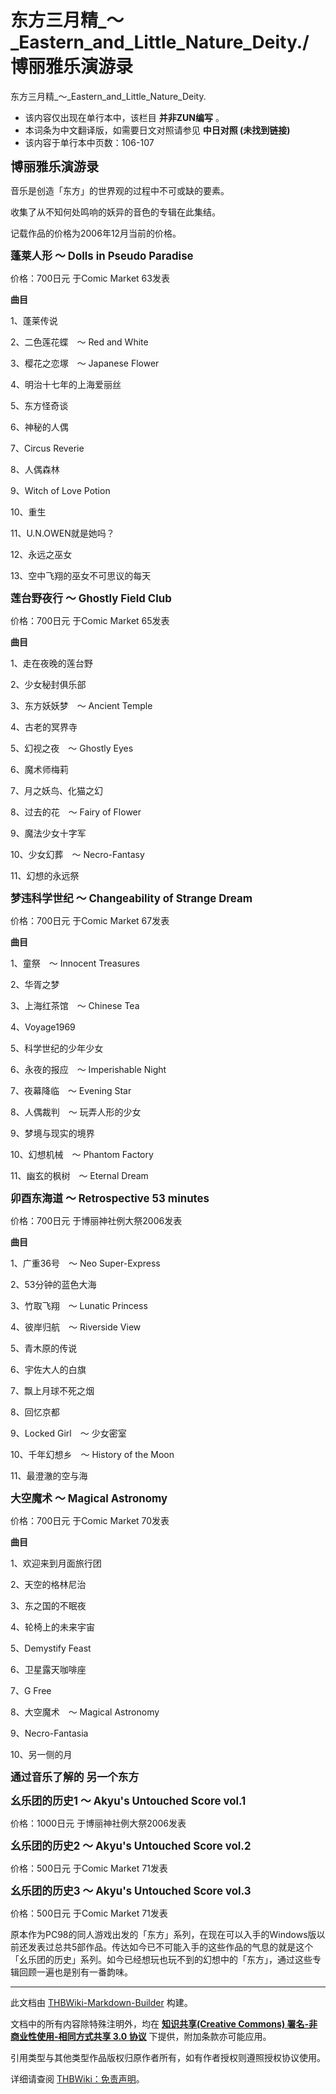 # 东方三月精_～_Eastern_and_Little_Nature_Deity./博丽雅乐演游录

<!-- source html: G:\repos\THBWiki-Markdown-Builder\THBWikiMarkdown\Temp\main\6\66\ns0%3A%E4%B8%9C%E6%96%B9%E4%B8%89%E6%9C%88%E7%B2%BE_%EF%BD%9E_Eastern_and_Little_Nature_Deity%2E%2F%E5%8D%9A%E4%B8%BD%E9%9B%85%E4%B9%90%E6%BC%94%E6%B8%B8%E5%BD%95.html -->

东方三月精_～_Eastern_and_Little_Nature_Deity.

- 该内容仅出现在单行本中，该栏目 **并非ZUN编写** 。
- 本词条为中文翻译版，如需要日文对照请参见 **中日对照 (未找到链接)** 
- 该内容于单行本中页数：106-107

  
  

 **<big><big>博丽雅乐演游录</big></big>** 
  


  
音乐是创造「东方」的世界观的过程中不可或缺的要素。  

收集了从不知何处鸣响的妖异的音色的专辑在此集结。  

记载作品的价格为2006年12月当前的价格。
  


  
  

 **<big>蓬莱人形 ～ Dolls in Pseudo Paradise</big>**   

价格：700日元 于Comic Market 63发表
  
  
 **曲目** 
  


  
1、蓬莱传说  

2、二色莲花蝶　～ Red and White  

3、樱花之恋塚　～ Japanese Flower  

4、明治十七年的上海爱丽丝  

5、东方怪奇谈  

6、神秘的人偶  

7、Circus Reverie  

8、人偶森林  

9、Witch of Love Potion  

10、重生  

11、U.N.OWEN就是她吗？  

12、永远之巫女  

13、空中飞翔的巫女不可思议的每天
  


  
  

 **<big>莲台野夜行 ～ Ghostly Field Club</big>**   

价格：700日元 于Comic Market 65发表
  
  
 **曲目** 
  


  
1、走在夜晚的莲台野  

2、少女秘封俱乐部  

3、东方妖妖梦　～ Ancient Temple  

4、古老的冥界寺  

5、幻视之夜　～ Ghostly Eyes  

6、魔术师梅莉  

7、月之妖鸟、化猫之幻  

8、过去的花　～ Fairy of Flower  

9、魔法少女十字军  

10、少女幻葬　～ Necro-Fantasy  

11、幻想的永远祭
  


  
  

 **<big>梦违科学世纪 ～ Changeability of Strange Dream</big>**   

价格：700日元 于Comic Market 67发表
  
  
 **曲目** 
  


  
1、童祭　～ Innocent Treasures  

2、华胥之梦  

3、上海红茶馆　～ Chinese Tea  

4、Voyage1969  

5、科学世纪的少年少女  

6、永夜的报应　～ Imperishable Night  

7、夜幕降临　～ Evening Star  

8、人偶裁判　～ 玩弄人形的少女  

9、梦境与现实的境界  

10、幻想机械　～ Phantom Factory  

11、幽玄的枫树　～ Eternal Dream
  


  
  

 **<big>卯酉东海道 ～ Retrospective 53 minutes</big>**   

价格：700日元 于博丽神社例大祭2006发表
  
  
 **曲目** 
  


  
1、广重36号　～ Neo Super-Express  

2、53分钟的蓝色大海  

3、竹取飞翔　～ Lunatic Princess  

4、彼岸归航　～ Riverside View  

5、青木原的传说  

6、宇佐大人的白旗  

7、飘上月球不死之烟  

8、回忆京都  

9、Locked Girl　～ 少女密室  

10、千年幻想乡　～ History of the Moon  

11、最澄澈的空与海
  


  
  

 **<big>大空魔术 ～ Magical Astronomy</big>**   

价格：700日元 于Comic Market 70发表
  
  
 **曲目** 
  


  
1、欢迎来到月面旅行团  

2、天空的格林尼治  

3、东之国的不眠夜  

4、轮椅上的未来宇宙  

5、Demystify Feast  

6、卫星露天咖啡座  

7、G Free  

8、大空魔术　～ Magical Astronomy  

9、Necro-Fantasia  

10、另一侧的月
  


  
  

 **<big>通过音乐了解的 另一个东方</big>** 
  
  
  

 **<big>幺乐团的历史1 ～ Akyu's Untouched Score vol.1</big>**   

价格：1000日元 于博丽神社例大祭2006发表
  
  
  

 **<big>幺乐团的历史2 ～ Akyu's Untouched Score vol.2</big>**   

价格：500日元 于Comic Market 71发表
  
  
  

 **<big>幺乐团的历史3 ～ Akyu's Untouched Score vol.3</big>**   

价格：500日元 于Comic Market 71发表
  
  
  

  


  
原本作为PC98的同人游戏出发的「东方」系列，在现在可以入手的Windows版以前还发表过总共5部作品。传达如今已不可能入手的这些作品的气息的就是这个「幺乐团的历史」系列。如今已经想玩也玩不到的幻想中的「东方」，通过这些专辑回顾一遍也是别有一番韵味。
  






---

此文档由 [THBWiki-Markdown-Builder](https://github.com/Delsin-Yu/THBWiki-Markdown-Builder) 构建。

文档中的所有内容除特殊注明外，均在 [**知识共享(Creative Commons) 署名-非商业性使用-相同方式共享 3.0 协议**](https://creativecommons.org/licenses/by-sa/3.0/deed.zh-hans) 下提供，附加条款亦可能应用。

引用类型与其他类型作品版权归原作者所有，如有作者授权则遵照授权协议使用。

详细请查阅 [THBWiki：免责声明](https://thbwiki.cc/THBWiki:%E5%85%8D%E8%B4%A3%E5%A3%B0%E6%98%8E)。


